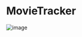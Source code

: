 # MovieTracker

![image](https://github.com/user-attachments/assets/8b7abc45-341d-4ce2-85eb-ce1300a7cdff)
